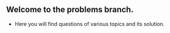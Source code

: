 ## Welcome to the problems branch.

- Here you will find questions of various topics and its solution.
